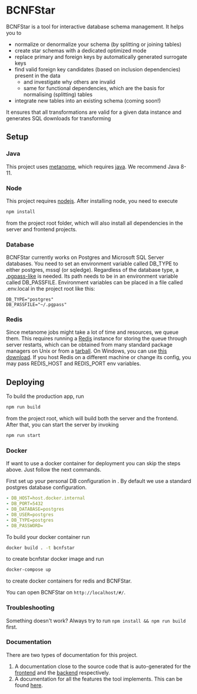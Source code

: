 # BCNFStar

BCNFStar is a tool for interactive database schema management. It helps you to

- normalize or denormalize your schema (by splitting or joining tables)
- create star schemas with a dedicated optimized mode
- replace primary and foreign keys by automatically generated surrogate keys
- find valid foreign key candidates (based on inclusion dependencies) present in the data
  - and investigate why others are invalid
  - same for functional dependencies, which are the basis for normalising (splitting) tables
- integrate new tables into an existing schema (coming soon!)

It ensures that all transformations are valid for a given data instance and generates SQL downloads for transforming

## Setup

### Java

This project uses [metanome](https://github.com/sekruse/metanome-cli), which requires [java](https://www.java.com/de/download/manual.jsp). We recommend Java 8-11.

### Node

This project requires [nodejs](https://nodejs.org/en/download/). After installing node, you need to execute

```bash
npm install
```

from the project root folder, which will also install all dependencies in the server and frontend projects.

### Database

BCNFStar currently works on Postgres and Microsoft SQL Server databases. You need to set an environment variable called DB_TYPE to either postgres, mssql (or sqledge). Regardless of the database type, a [.pgpass-like](https://www.postgresql.org/docs/9.3/libpq-pgpass.html) is needed. Its path needs to be in an environment variable called DB_PASSFILE. Environment variables can be placed in a file called .env.local in the project root like this:

```dotenv
DB_TYPE="postgres"
DB_PASSFILE="~/.pgpass"
```

### Redis

Since metanome jobs might take a lot of time and resources, we queue them. This requires running a [Redis](https://redis.io/) instance for storing the queue through server restarts, which can be obtained from many standard package managers on Unix or from a [tarball](https://redis.io/download). On Windows, you can use [this download](https://github.com/zkteco-home/redis-windows). If you host Redis on a different machine or change its config, you may pass REDIS_HOST and REDIS_PORT env variables.

## Deploying

To build the production app, run

```bash
npm run build
```

from the project root, which will build both the server and the frontend. After that, you can start the server by invoking

```bash
npm run start
```

### Docker

If want to use a docker container for deployment you can skip the steps above. Just follow the next commands.

First set up your personal DB configuration in [](docker-compose.yml). By default we use a standard postgres database configuration.

```yml
- DB_HOST=host.docker.internal
- DB_PORT=5432
- DB_DATABASE=postgres
- DB_USER=postgres
- DB_TYPE=postgres
- DB_PASSWORD=
```

To build your docker container run

```bash
docker build . -t bcnfstar
```

to create bcnfstar docker image and run

```bash
docker-compose up
```

to create docker containers for redis and BCNFStar.

You can open BCNFStar on `http://localhost/#/`.

### Troubleshooting

Something doesn't work? Always try to run `npm install && npm run build` first.

### Documentation

There are two types of documentation for this project.  

1. A documentation close to the source code that is auto-generated for the [frontend](frontend/documentation/) and the [backend](server/documentation/) respectively.
2. A documentation for all the features the tool implements. This can be found [here](documentation/index.md).

